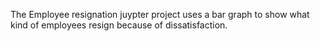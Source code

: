 The Employee resignation juypter project uses a bar graph to show what kind of employees resign because of dissatisfaction.

